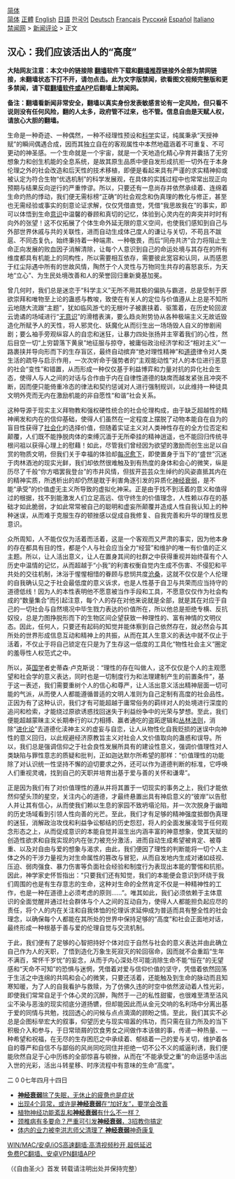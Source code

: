  <!-- 面包屑导航 --> <div class="breadcrumb"><!-- GTranslate: https://gtranslate.io/ -->  <div class="switcher notranslate">  <div class="selected">  <a href="#" onclick="return false;"> 简体</a>  </div>  <div class="option">  <a href="https://www.bannedbook.org" onclick="doGTranslate('zh-CN|zh-CN');jQuery('div.switcher div.selected a').html(jQuery(this).html());return false;" title="简体中文" class="nturl selected"> 简体</a>  <a href="https://www.bannedbook.org/zh-tw/" onclick="doGTranslate('zh-CN|zh-TW');jQuery('div.switcher div.selected a').html(jQuery(this).html());return false;" title="繁體中文" class="nturl"> 正體</a>  <a href="https://www.bannedbook.org/en/" onclick="doGTranslate('zh-CN|en');jQuery('div.switcher div.selected a').html(jQuery(this).html());return false;" title="English" class="nturl"> English</a>  <a href="https://www.bannedbook.org/ja/" onclick="doGTranslate('zh-CN|ja');jQuery('div.switcher div.selected a').html(jQuery(this).html());return false;" title="日本語" class="nturl"> 日語</a>  <a href="https://www.bannedbook.org/ko/" onclick="doGTranslate('zh-CN|ko');jQuery('div.switcher div.selected a').html(jQuery(this).html());return false;" title="한국어" class="nturl"> 한국어</a>  <a href="https://www.bannedbook.org/de/" onclick="doGTranslate('zh-CN|de');jQuery('div.switcher div.selected a').html(jQuery(this).html());return false;" title="Deutsch" class="nturl"> Deutsch</a>  <a href="https://www.bannedbook.org/fr/" onclick="doGTranslate('zh-CN|fr');jQuery('div.switcher div.selected a').html(jQuery(this).html());return false;" title="Français" class="nturl"> Français</a>  <a href="https://www.bannedbook.org/ru/" onclick="doGTranslate('zh-CN|ru');jQuery('div.switcher div.selected a').html(jQuery(this).html());return false;" title="Русский" class="nturl"> Русский</a>  <a href="https://www.bannedbook.org/es/" onclick="doGTranslate('zh-CN|es');jQuery('div.switcher div.selected a').html(jQuery(this).html());return false;" title="Español" class="nturl"> Español</a>  <a href="https://www.bannedbook.org/it/" onclick="doGTranslate('zh-CN|it');jQuery('div.switcher div.selected a').html(jQuery(this).html());return false;" title="Italiano" class="nturl"> Italiano</a>  </div>  </div>      <div class='breadcrumb-sub'><!-- Breadcrumb NavXT 6.3.0 --> <a href="https://www.bannedbook.org/" class="home">禁闻网</a> &gt; <a href="https://www.bannedbook.org/bnews/comments/" class="category">新闻评论</a> &gt; 正文</div></div><h2>汉心：我们应该活出人的“高度”</h2> <p class="notice"><b>大陆网友注意：本文中的链接除 <a href="https://github.com/bannedbook/fanqiang" >翻墙</a>软件下载和<a href="https://github.com/killgcd/justmysocks/blob/master/README.md">翻墙推荐</a>链接外全部为禁网链接，未翻墙状态下打不开，请勿点击。此为文字版禁闻，欲看图文视频完整版和更多禁闻，请下载<a href="https://github.com/bannedbook/fanqiang">翻墙软件或APP</a>后翻墙上禁闻网。</p><p>备注：翻墙看新闻非常安全，翻墙以真实身份发表敏感言论有一定风险，但只看不说则没有任何风险，翻的人太多，政府管不过来，也不管。信息自由是天赋人权，请放心大胆的翻墙。</b></p>  <div class="entry"> <p>生命是一种奇迹、一种偶然，一种不经理性预设和<span class='wp_keywordlink'><a href="https://www.bannedbook.org/forum11/topic309.html" title="禁片：“科学”的棍子" target="_blank">科学</a></span>实证，纯属秉承“天授神赋”的瞬间偶遇合成，因而其独立自在的客观属性中本然地蕴涵着不可重复、不可更动的神圣感。一个生命就是一个宇宙，就是一个天地造化精心孕育并囊括了无穷想象力和创生机能的全息系统，是故其原生品质中便自发形成抗拒一切外在于本身伦理之外的社会改造和后天性的技术移植，即便是看起来具有严谨的求实精神抑或被认定为符合生物“优选机制”的科学发展观，在具体的实践过程中也常常出现正向预期与结果反向逆行的严重悖谬。所以，只要还有一息尚存并依然承续着、连绵着生命灼热的悸动，我们便无需标榜“正确”的社会观念和伪真理的教化与修正，甚至也无需经验或事实的刻意论证求解，仅仅凭借直觉，凭借“我思故我在”的事实，即可以体悟到生命<a href="https://www.bannedbook.org/bnews/tag/%E6%84%8F%E8%AF%86/" class="st_tag internal_tag" rel="tag" title="标签 意识 下的日志">意识</a>中温馨的眷顾和真切的记忆，体验到心灵内在的奔突并时时有向外的张望！这不仅拓展了个体生命外延无限的意义空间，也使我们感知到自己与外部世界休戚与共的关联性，进而自动生成体己度人的谦让与关切，不苟且不跋扈、不同态复仇，始终秉持着一种端肃、一种敬畏，而后“同舟共济”合力将阻止生命正向发展的败血因子消解清除，让每个人意识到自己的命运处境与其存在的所有维度都具有机能上的同构性，所以需要相互依存，需要彼此宽容和认同，从而感恩于红尘际遇中所有的世故风情，陶然于个人灵性与万物同生共存的喜怒哀乐，为天地“立心”、为生民处境改善和人的荣誉回归重新奠基加冕。</p> <p>曾几何时，我们总是迷恋于“科学主义”无所不用其极的偏执与霸道，总是受制于原欲崇拜和唯物至上论的蛊惑与教唆，致使在有关人的定位与价值遵从上总是不知所云地随大流跟“主题”，犹如临风游弋的无根叶子被裹挟着、驱策着，在历史轮回波云诡谲的场域进行“<a href="https://www.bannedbook.org/bnews/tag/%E6%97%A0%E6%84%8F%E8%AF%86/" class="st_tag internal_tag" rel="tag" title="标签 无意识 下的日志">无意识</a>”的滑稽表演，要么趋炎附势协从各种极端主义无故诋毁造化所赋予人的天性，将人邪灵化、妖魔化从而衍生出一场场毁人自义的惨剧闹剧；要么袖手旁观纵容人的自恋和迷狂，让暴力四处张扬并主宰着我们的心性，然后目空一切“上穷碧落下黄泉”地征服与掠夺，被庸俗政治经济学和泛“相对主义”一路裹挟并导向形而下的生存盲区，最终自动摈弃“绝对理性精神”和<a href="https://www.bannedbook.org/bnews/tag/%e9%81%93%e5%be%b7/" class="st_tag internal_tag" rel="tag" title="标签 道德 下的日志">道德</a>律令对人类生活的疏导与启示作用，一次次听命于强势者的“主观能动性”对人的本位进行恶意的社会“变性”和错置，从而形成一种仅仅基于利益博弈和力量对抗的异化社会生态，使得人与人之间的对话与合作由于内在自律性道德的缺席而越发紧张且冲突不断，因而便只能倚重冷态的律法和契约惩诫对人进行强制规训，以此维持一种徒具文明外壳而无内在激励机能的非自愿性“和谐”社会关系。</p>  <p>这种导源于现实主义拜物教和强权硬性统合的社会伦理构成，由于缺乏超越性的精神阐发和内在的信仰基础，使得人们虽然在一定程度上摆脱了动物本能自在自为的盲目性获得了<a href="https://www.bannedbook.org/bnews/tag/%E7%A4%BE%E4%BC%9A%E5%8C%96/" class="st_tag internal_tag" rel="tag" title="标签 社会化 下的日志">社会化</a>的选择价值，但随着实证主义对人类神性存在的全方位否定和颠覆，人们既不能挣脱肉体的束缚沉湎于无所牵挂的精神逍遥，也不能回归传统寻根问祖以获得心理上的慰藉！如此，尽管我们曾经因为欲望的激励而创生出足以自赏的物质文明，但我们关于幸福的体验却<a href="https://www.bannedbook.org/bnews/tag/%E6%AF%8F%E5%86%B5%E6%84%88%E4%B8%8B/" class="st_tag internal_tag" rel="tag" title="标签 每况愈下 下的日志">每况愈下</a>，即使置身于当下的“盛世”沉迷于肉林酒池的现实光鲜，我们却依然很难触及到有热度的身体和会心的微笑，纵是历尽了千般“你方唱罢我登台”的市井风情，但拔开芸芸众生绰约的风姿直抵其内在的精神实质，所透析出的却仍然是耽于利害角逐引发的异质化<a href="https://www.bannedbook.org/bnews/tag/%e7%a5%9e%e7%bb%8f%e8%a1%b0%e5%bc%b1/" class="st_tag internal_tag" rel="tag" title="标签 神经衰弱 下的日志">神经衰弱</a>，是不能“承受”的价值虚无主义所导致的虚拟化神采。正是由于找不到活着的意义和值得过的根据，找不到能激发人们立足高远、信守终生的价值理念，人性赖以存在的基础才如此脆弱，才如此常常被自己的聪明和虚妄所颠覆并造成人性自我认知上的种种迷误，从而难于克服生存的顿挫感以促成自我修复、自我完善和升华的理性反思意识。</p> <p>众所周知，人不能仅仅为活着而活着，这是一个客观而又严肃的事实，因为他本身的存在都具有目的性，都是个人与社会应当全力“经营”和维护的唯一有价值的正义主题。所以，让人活出意义，让人在置身其间的社群之中获得重视并始终葆有个人历史中温情的记忆，从而超越于“小我”的利害权衡自觉内生成不伤害、不侵犯和平共处的交往机制，沐浴于惺惺相惜的眷顾与悲悯共度<span class='wp_keywordlink'><a href="https://www.bannedbook.org/forum2/topic1578.html" title="晓剑《沧桑》" target="_blank">沧桑</a></span>，这就不仅仅是个人伦理的自我确认见之于社会最低度的意义诉求，也是人性基于自卫与共荣而应当持守的道德低线！因为人的本性表明他不愿意被当作手段和工具，不愿意仅仅作为社会构成的“数量集合”而引起注意，每个人的存在对他来说就是全部，就是其在对应于自己的一切社会与自然境况中毕生戮力表达的价值所在，所以他总是拒绝专横、反抗奴役，总是力图挣脱形而下的生物区间企望获致一种理性的、富有神情的文明仪态。因此，任何人，只要还有起码的知觉并能体察到自己依然存在，就必然会与其所处的世界形成信息互动和精神上的共振，从而在其人生意义的表达中就不仅止于活着，不仅止于将自己锁定在只是为了生存这一低度的工具化“物性社会主义”圈定的羞辱性人权范式之中。</p>  <p>所以，英<span class='wp_keywordlink'><a href="https://www.bannedbook.org/forum24/" title="国学传统文化禁书" target="_blank">国学</a></span>者史蒂森·卢克斯说：“理性的存在叫做人，这不仅仅是个人的主观愿望和社会学的意义表达，同时也是一切制度行为和法理建制产生的前置条件”，基于这一表述，我们需要重树个人的信心和尊严，让人活出意义活出精神层面一切可能的气派，从而使人人都能遵循普适的文明人准则为自己定制有高度的社会品性。正因为有了这种认识，我们才有可能超越于庸常俗务的羁绊对人的处境进行深度的追问和检索，才能绕过原欲诱惑找回迷失于利益纷争中的光荣与梦想。至此，我们便能超越蒙昧主义长期奉行的以力相搏、赢者通吃的盗跖逻辑和<a href="https://www.bannedbook.org/bnews/tag/%E4%B8%9B%E6%9E%97%E6%B3%95%E5%88%99/" class="st_tag internal_tag" rel="tag" title="标签 丛林法则 下的日志">丛林法则</a>，消除“<span class='wp_keywordlink'><a href="https://www.bannedbook.org/forum3/topic60.html" title="进化论--魔王的圣经" target="_blank">进化论</a></span>”去道德化渎神主义的虚妄与自恋，让人从物性化自我贬损的迷误中向神性的意义回归，以此规避经济原教旨主义对社会人文价值取向的蛊惑和误导。所以，我们总是强调信仰之于社会良性发展所具有的建设性意义，强调价值理性对人类缺陷与罪性意志的质疑和批判，正如迦达默尔所希望的那样：“价值理性的功能除了对认识统一性坚持不懈的迫切要求之外，还可以作为道德判断的标准，它呼唤人们重视灵魂，找到自己的天职并培育出基于爱与善的关怀和谦卑”。</p> <p>正是因为我们有了对价值理性的遵从并将其置于一切现实的事务之上，我们才能依然仰望头顶的星空，关注内心的道德，才最终悬置出具有神启意义的“彼岸”以告慰人并让其有信心，从而使我们赖以生息的家园不致坍塌沦陷，并一次次脱身于幽暗的历史场域看到引领人性向善的光芒。至此，我们才有足够的精神强度抵御伪真理的迷狂，消解政治攻伐和利益争讼郁结的历史怨怼，将人的全面发展凌驾于任何观念形态之上，从而促成意识的本能自觉并滋生出内涵丰富的神意想象，使其天赋的创造性欲求和自我实现的内在张力被充分激活，进而自动生成希望被肯定、被尊重、以及对自由与爱的想象与渴求，由此，我们便因了理性的判断能将一切个人主体之外的干涉力量视为对生命属性的篡改与冒犯，从而自发地内生成对诸如歧视、压迫、弱肉强食、暴力伤害等负面社会经验和制度行为表现出本能的警惕和抗拒。因此，神学家史怀哲指出：“只要我们还有知觉，我们的本能便会意识到环绕于我们周围的也是有生存意志的生命，这种对生命的全然肯定不仅是一种精神性的工作，也是一种在道德上必须考虑的原则……”。唯其如此，我们必须依赖于主体意识的全面觉醒并通过社会群体与个人之间的互动自为，使得人人都能担负起应尽的责任，将个人的内在关注和自我体恤的伦理诉求延伸成为普适而具有整全性的社会理念，以确保每个人都能在其所处的世界中保持足够的“高度”和社会正面地对话，最终形成一种根基于善与爱的伦理自觉与交流机制。</p>  <p>于此，我们便有了足够的心智把持好个体对应于自然与社会的意义表达并由此确立自己作为人的天职，了悟到造化万象生死寂灭的轮回宿命，因而就不会重蹈“生年不满百，常怀千岁忧”的妄念，从而于内心深处尽可能消除生命不能“恒在”的无望感和“天命不可知”的恐惧与迷惘，凭借着对爱与信仰价值的坚守，凭借着依然回荡于生活之中连绵的共鸣和会心的微笑，只要还活着，还能触及到生命的脉动而且知寒知暖，为了人的自我看护与救赎，为了仿佛久违的时空中依然波动着人性光彩，即使我们常常自足于个体心灵的沉醉，陶然于一己的私性甜蜜，也很难至清至洁风尘不染与恶浊的现实彻底分道扬镳，但却能因此而从金元交响的名利场中分离出基于爱的同情与共勉，找回透心的问候与点点滴滴的顾盼之情。至此，我们其实不必总是企图标举宏大的叙事，仰望历史与现实喧嚣的伟功，而只需在目力所及的当下积极介入和参与，于日常琐屑的饮食男女之间做作本该做的事，传递一种热量、一种希望和祝福，在无尽的生存困厄之中承续着、郁结着一己的爱与关切，维护着各自的尊严和自信不与鄙俗的风尚同吃同住并拒绝一切不公不义的威逼利诱，我们便能欣然自足于心中历练的全部惊喜与顿挫，从而在“不能承受之重”的命运感中活出入世的光彩，活出斗转星移、时序流程中有意味的生命“高度”。</p> <p>二 0 0七年四月十四日</p>  <ul class='op-related-articles' title='相关阅读'> <li><a href='https://www.bannedbook.org/bnews/comments/20210716/1588409.html' target='_blank'><b>神经衰弱</b>除了失眠，无休止的疲惫也是症状</a></li> <li><a href='https://www.bannedbook.org/bnews/health/20210530/1556484.html' target='_blank'>出现4个异常，或许是<b>神经衰弱</b>在“加好友”，要学会改善</a></li> <li><a href='https://www.bannedbook.org/bnews/health/20190828/1181791.html' target='_blank'>植物神经功能紊乱和<b>神经衰弱</b>有什么不一样？</a></li> <li><a href='https://www.bannedbook.org/bnews/cnnews/20180629/964281.html' target='_blank'>颈椎病有多要命？严重可引发<b>神经衰弱</b>，3招教你搞定</a></li> <li><a href='https://www.bannedbook.org/bnews/aomi/supernatural/20171201/826891.html' target='_blank'>体内的业力被李洪志师父清理了 <b>神经衰弱</b>神奇康复</a></li> </ul> <p class="texttj"> <a href="https://github.com/bannedbook/fanqiang/wiki/V2ray%E6%9C%BA%E5%9C%BA" target="_blank">WIN/MAC/安卓/iOS高速翻墙:高清视频秒开,超低延迟</a><br/> <a href="https://github.com/bannedbook/fanqiang/wiki/%E7%A6%81%E9%97%BB%E7%BD%91%E5%AE%89%E5%8D%93%E7%BF%BB%E5%A2%99%E6%96%B0%E9%97%BBAPP" target="_blank">免费PC翻墙、安卓VPN翻墙APP</a></p><p>（《自由圣火》首发&nbsp;转载请注明出处并保持完整）</p><a name='sharetosocial'></a>  <div style="margin-bottom:5px;padding-bottom:5px;clear:both"> <div id="archive-pix-1" class="banner-ads"> <!-- AuctionX Display platform tag START --> <div id="26318x728x90x621x_ADSLOT2" clicktrack="%%CLICK_URL_ESC%%"></div> <!-- AuctionX Display platform tag END --> </div> <div id="archive-pix-2" class="banner-ads"> <!-- AuctionX Display platform tag START --> <div id="26315x300x250x621x_ADSLOT2" clicktrack="%%CLICK_URL_ESC%%"></div> <!-- AuctionX Display platform tag END --> </div> </div>  <div id="archive-pix-1" class="banner-ads"> <!-- AuctionX Display platform tag START --> <div id="26318x728x90x621x_ADSLOT3" clicktrack="%%CLICK_URL_ESC%%"></div> <!-- AuctionX Display platform tag END --> </div> </div><!--END ENTRY--> 